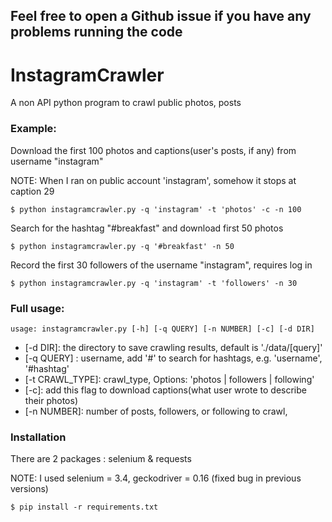 Feel free to open a Github issue if you have any problems running the code
---
# InstagramCrawler
A non API python program to crawl public photos, posts

### Example:
Download the first 100 photos and captions(user's posts, if any) from username "instagram"

NOTE: When I ran on public account 'instagram', somehow it stops at caption 29
```
$ python instagramcrawler.py -q 'instagram' -t 'photos' -c -n 100
```
Search for the hashtag "#breakfast" and download first 50 photos
```
$ python instagramcrawler.py -q '#breakfast' -n 50
```

Record the first 30 followers of the username "instagram", requires log in
```
$ python instagramcrawler.py -q 'instagram' -t 'followers' -n 30
```

### Full usage:
```
usage: instagramcrawler.py [-h] [-q QUERY] [-n NUMBER] [-c] [-d DIR]
```
  - [-d DIR]: the directory to save crawling results, default is './data/[query]'
  - [-q QUERY] : username, add '#' to search for hashtags, e.g. 'username', '#hashtag'
  - [-t CRAWL_TYPE]: crawl_type, Options: 'photos | followers | following'
  - [-c]: add this flag to download captions(what user wrote to describe their photos)
  - [-n NUMBER]: number of posts, followers, or following to crawl,  


### Installation
There are 2 packages : selenium & requests

NOTE: I used selenium = 3.4, geckodriver = 0.16 (fixed bug in previous versions)
```
$ pip install -r requirements.txt
```
